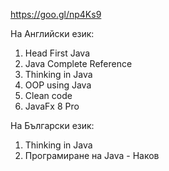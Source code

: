 https://goo.gl/np4Ks9

На Английски език:
1. Head First Java
2. Java Complete Reference
3. Thinking in Java
4. OOP using Java
5. Clean code
6. JavaFx 8 Pro

На Български език:
1. Thinking in Java
2. Програмиране на Java - Наков
